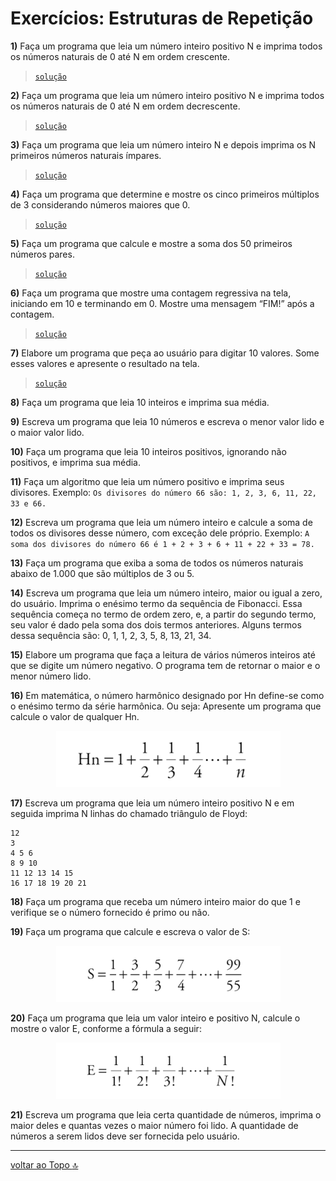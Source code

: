 # Exercícios: Estruturas de Repetição


**1)** Faça um programa que leia um número inteiro positivo N e imprima todos os números naturais de 0 até N em ordem crescente.
> [`solução`](ex001.c)

**2)** Faça um programa que leia um número inteiro positivo N e imprima todos os números naturais de 0 até N em ordem decrescente.
> [`solução`](ex002.c)

**3)** Faça um programa que leia um número inteiro N e depois imprima os N primeiros números naturais ímpares.
> [`solução`](ex003.c)

**4)** Faça um programa que determine e mostre os cinco primeiros múltiplos de 3 considerando números maiores que 0.
> [`solução`](ex004.c)

**5)** Faça um programa que calcule e mostre a soma dos 50 primeiros números pares.
> [`solução`](ex005.c)

**6)** Faça um programa que mostre uma contagem regressiva na tela, iniciando em 10 e terminando em 0. Mostre uma mensagem “FIM!” após a contagem.
> [`solução`](ex006.c)

**7)** Elabore um programa que peça ao usuário para digitar 10 valores. Some esses valores e apresente o resultado na tela.
> [`solução`](ex007.c)

**8)** Faça um programa que leia 10 inteiros e imprima sua média.
<!-- > [`solução`](ex00.c) -->

**9)** Escreva um programa que leia 10 números e escreva o menor valor lido e o maior valor lido.
<!-- > [`solução`](ex00.c) -->

**10)** Faça um programa que leia 10 inteiros positivos, ignorando não positivos, e imprima sua média.
<!-- > [`solução`](ex00.c) -->

**11)** Faça um algoritmo que leia um número positivo e imprima seus divisores. Exemplo: `Os divisores do número 66 são: 1, 2, 3, 6, 11, 22, 33 e 66.`
<!-- > [`solução`](ex00.c) -->

**12)** Escreva um programa que leia um número inteiro e calcule a soma de todos os divisores desse número, com exceção dele próprio. Exemplo: `A soma dos divisores do número 66 é 1 + 2 + 3 + 6 + 11 + 22 + 33 = 78.`
<!-- > [`solução`](ex00.c) -->

**13)** Faça um programa que exiba a soma de todos os números naturais abaixo de 1.000 que são múltiplos de 3 ou 5.
<!-- > [`solução`](ex00.c) -->

**14)** Escreva um programa que leia um número inteiro, maior ou igual a zero, do usuário. Imprima o enésimo termo da sequência de Fibonacci. Essa sequência começa no termo de ordem zero, e, a partir do segundo termo, seu valor é dado pela soma dos dois termos anteriores. Alguns termos dessa sequência são: 0, 1, 1, 2, 3, 5, 8, 13, 21, 34.
<!-- > [`solução`](ex00.c) -->

**15)** Elabore um programa que faça a leitura de vários números inteiros até que se digite um número negativo. O programa tem de retornar o maior e o menor número lido.
<!-- > [`solução`](ex00.c) -->

**16)** Em matemática, o número harmônico designado por Hn define-se como o enésimo termo da série harmônica. Ou seja: Apresente um programa que calcule o valor de qualquer Hn.
<div align="center">

![alt text](images/img16.png)

</div>
<!-- > [`solução`](ex00.c) -->

**17)** Escreva um programa que leia um número inteiro positivo N e em seguida imprima N linhas do chamado triângulo de Floyd:
```
12
3
4 5 6
8 9 10
11 12 13 14 15
16 17 18 19 20 21
```
<!-- > [`solução`](ex00.c) -->

**18)** Faça um programa que receba um número inteiro maior do que 1 e verifique se o número fornecido é primo ou não.
<!-- > [`solução`](ex00.c) -->

**19)** Faça um programa que calcule e escreva o valor de S:
<!-- > [`solução`](ex00.c) -->
<div align="center">

  ![alt text](images/img19.png)

</div>

**20)** Faça um programa que leia um valor inteiro e positivo N, calcule o mostre o valor E, conforme a fórmula a seguir:
<!-- > [`solução`](ex00.c) -->
<div align="center">

  ![alt text](images/img20.png)

</div>

**21)** Escreva um programa que leia certa quantidade de números, imprima o maior deles e quantas vezes o maior número foi lido. A quantidade de números a serem lidos deve ser fornecida pelo usuário.

---
[voltar ao Topo :top:](#exercícios-estruturas-de-repetição)